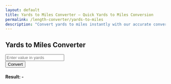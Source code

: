 ```yaml
---
layout: default
title: Yards to Miles Converter – Quick Yards to Miles Conversion
permalink: /length-converter/yards-to-miles
description: "Convert yards to miles instantly with our accurate conversion tool. Ideal for sports, distances, and geographic calculations."
---
```


<div class="container p-4">
    <div class="card shadow-lg p-4 col-12 col-sm-8 col-md-6">
        <h2 class="text-center mb-4">Yards to Miles Converter</h2>
        <div class="mb-3">
            <input type="number" id="inputValue" class="form-control shadow" placeholder="Enter value in yards">
        </div>
        <button class="btn btn-primary btn-shadow w-100" onclick="convert()">Convert</button>
        <div class="mt-3">
            <h4>Result: <span id="result">-</span></h4>
        </div>
    </div>
</div>

<script>
    function convert() {
        let inputValue = document.getElementById("inputValue").value;
        let resultElement = document.getElementById("result");

        if (inputValue === "" || isNaN(inputValue)) {
            resultElement.innerText = "Please enter a valid number";
            return;
        }

        let result = inputValue / 1760; // Convert yards to miles calc
        resultElement.innerText = result.toFixed(6) + " miles";
    }
</script>